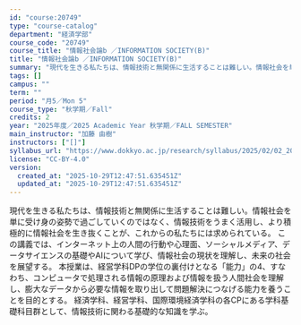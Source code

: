 ```yaml
---
id: "course:20749"
type: "course-catalog"
department: "経済学部"
course_code: "20749"
course_title: "情報社会論b ／INFORMATION SOCIETY(B)"
title: "情報社会論b ／INFORMATION SOCIETY(B)"
summary: "現代を生きる私たちは、情報技術と無関係に生活することは難しい。情報社会を単に受け身の姿勢で過ごしていくのではなく、情報技術をうまく活用し、より積極的に情報社会を生き抜くことが、これからの私たちには求められている。 この講義では、インターネッ…"
tags: []
campus: ""
term: ""
period: "月5／Mon 5"
course_type: "秋学期／Fall"
credits: 2
year: "2025年度／2025 Academic Year 秋学期／FALL SEMESTER"
main_instructor: "加藤 由樹"
instructors: ["[]"]
syllabus_url: "https://www.dokkyo.ac.jp/research/syllabus/2025/02/02_20749_ja_JP.html"
license: "CC-BY-4.0"
version:
  created_at: "2025-10-29T12:47:51.635451Z"
  updated_at: "2025-10-29T12:47:51.635451Z"
---
```

現代を生きる私たちは、情報技術と無関係に生活することは難しい。情報社会を単に受け身の姿勢で過ごしていくのではなく、情報技術をうまく活用し、より積極的に情報社会を生き抜くことが、これからの私たちには求められている。 この講義では、インターネット上の人間の行動や心理面、ソーシャルメディア、データサイエンスの基礎やAIについて学び、情報社会の現状を理解し、未来の社会を展望する。 本授業は、経営学科DPの学位の裏付けとなる「能力」の4、すなわち、コンピュータで処理される情報の原理および情報を扱う人間社会を理解し、膨大なデータから必要な情報を取り出して問題解決につなげる能力を養うことを目的とする。 経済学科、経営学科、国際環境経済学科の各CPにある学科基礎科目群として、情報技術に関わる基礎的な知識を学ぶ。
